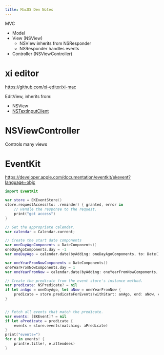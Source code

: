 ```yaml
---
title: MacOS Dev Notes
---
```


MVC

-   Model
-   View (NSView)
    -   NSView inherits from NSResponder
    -   NSResponder handles events
-   Controller (NSViewController)

# xi editor

<https://github.com/xi-editor/xi-mac>

EditView, inherits from:

-   NSView
-   [NSTextInputClient](https://developer.apple.com/documentation/appkit/nstextinputclient?language=objc)

# NSViewController

Controls many views

# EventKit

<https://developer.apple.com/documentation/eventkit/ekevent?language=objc>

``` swift
import EventKit

var store = EKEventStore()
store.requestAccess(to: .reminder) { granted, error in
    // Handle the response to the request.
    print("got access")
}

// Get the appropriate calendar.
var calendar = Calendar.current;

// Create the start date components
var oneDayAgoComponents = DateComponents()
oneDayAgoComponents.day = -1
var oneDayAgo = calendar.date(byAdding: oneDayAgoComponents, to: Date(), wrappingComponents: false)

var oneYearFromNowComponents = DateComponents()
oneYearFromNowComponents.day = 1
var oneYearFromNow = calendar.date(byAdding: oneYearFromNowComponents, to: Date(), wrappingComponents: false)

// Create the predicate from the event store's instance method.
var predicate: NSPredicate? = nil
if let anAgo = oneDayAgo, let aNow = oneYearFromNow {
    predicate = store.predicateForEvents(withStart: anAgo, end: aNow, calendars: nil)
}


// Fetch all events that match the predicate.
var events: [EKEvent]? = nil
if let aPredicate = predicate {
    events = store.events(matching: aPredicate)
}
print("events=")
for e in events! {
    print(e.title!, e.attendees)
}
```
